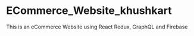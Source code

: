 # ECommerce_Website_khushkart
This is an eCommerce Website using React Redux, GraphQL and Firebase 
